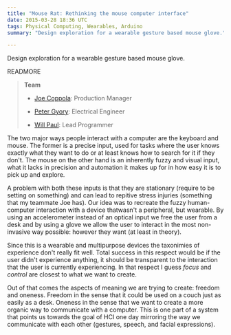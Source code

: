 ```yaml
---
title: "Mouse Rat: Rethinking the mouse computer interface"
date: 2015-03-28 18:36 UTC
tags: Physical Computing, Wearables, Arduino
summary: "Design exploration for a wearable gesture based mouse glove."

---
```


Design exploration for a wearable gesture based mouse glove.

READMORE

> **Team**
>
> * [Joe Coppola](https://github.com/JosephCoppola): Production Manager
>
> * [Peter Gyory](https://github.com/Petroochio): Electrical Engineer
>
> * [Will Paul](https://github.com/dropofwill): Lead Programmer

The two major ways people interact with a computer are the keyboard and mouse. The former is a precise input, used for tasks where the user knows exactly what they want to do or at least knows how to search for it if they don't. The mouse on the other hand is an inherently fuzzy and visual input, what it lacks in precision and automation it makes up for in how easy it is to pick up and explore.

A problem with both these inputs is that they are stationary (require to be setting on something) and can lead to repitive stress injuries (something that my teammate Joe has). Our idea was to recreate the fuzzy human-computer interaction with a device thatwasn't a peripheral, but wearable. By using an accelerometer instead of an optical input we free the user from a desk and by using a glove we allow the user to interact in the most non-invasive way possible: however they want (at least in theory).

Since this is a wearable and multipurpose devices the taxonimies of experience don't really fit well. Total success in this respect would be if the user didn't experience anything, it should be transparent to the interaction that the user is currently experiencing. In that respect I guess *focus* and *control* are closest to what we want to create.

Out of that comes the aspects of meaning we are trying to create: freedom and oneness. Freedom in the sense that it could be used on a couch just as easily as a desk. Oneness in the sense that we want to create a more organic way to communicate with a computer. This is one part of a system that points us towards the goal of HCI one day mirroring the way we communicate with each other (gestures, speech, and facial expressions).
